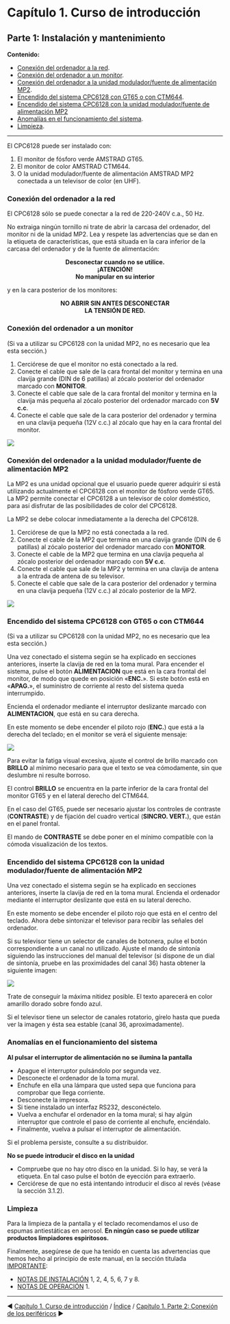 # Capítulo 1. Curso de introducción 

## Parte 1: Instalación y mantenimiento

**Contenido:**

* [Conexión del ordenador a la red](#conexión-del-ordenador-a-la-red).
* [Conexión del ordenador a un monitor](#conexión-del-ordenador-a-un-monitor).
* [Conexión del ordenador a la unidad modulador/fuente de alimentación MP2](#conexión-del-ordenador-a-la-unidad-moduladorfuente-de-alimentación-mp2).
* [Encendido del sistema CPC6128 con GT65 o con CTM644](#encendido-del-sistema-cpc6128-con-gt65-o-con-ctm644).
* [Encendido del sistema CPC6128 con la unidad modulador/fuente de alimentación MP2 ](#encendido-del-sistema-cpc6128-con-la-unidad-moduladorfuente-de-alimentación-mp2)
* [Anomalías en el funcionamiento del sistema](#anomalías-en-el-funcionamiento-del-sistema).
* [Limpieza](#limpieza).

***



El CPC6128 puede ser instalado con: 

1. El monitor de fósforo verde AMSTRAD GT65. 
1. El monitor de color AMSTRAD CTM644. 
1. O la unidad modulador/fuente de alimentación AMSTRAD MP2 conectada a 
    un televisor de color (en UHF). 
### Conexión del ordenador a la red 
El CPC6128 sólo se puede conectar a la red de 220-240V c.a., 50 Hz.

No extraiga ningún tornillo ni trate de abrir la carcasa del ordenador, del monitor ni de la unidad MP2. Lea y respete las advertencias que se dan en la etiqueta de características, que está situada en la cara inferior de la carcasa del ordenador y de la fuente de alimentación: 

<p align="center"><strong>Desconectar cuando no se utilice.</strong><br />
    <strong>¡ATENCIÓN!</strong><br />
    <strong>No manipular en su interior</strong></p>

y en la cara posterior de los monitores: 
<p align="center">
    <strong>NO ABRIR SIN ANTES DESCONECTAR</strong><br />
    <strong>LA TENSIÓN DE RED.</strong></p>

### Conexión del ordenador a un monitor
(Si va a utilizar su CPC6128 con la unidad MP2, no es necesario que lea esta sección.) 
1. Cerciórese de que el monitor no está conectado a la red. 
1. Conecte el cable que sale de la cara frontal del monitor y termina en una clavija grande (DIN de 6 patillas) al zócalo posterior del ordenador marcado con **MONITOR**.
1. Conecte el cable que sale de la cara frontal del monitor y termina en la clavija más pequeña al zócalo posterior del ordenador marcado con **5V c.c**.
1. Conecte el cable que sale de la cara posterior del ordenador y termina en una clavija pequeña (12V c.c.) al zócalo que hay en la cara frontal del monitor. 

![](svg/c01-p01-i01.svg)

### Conexión del ordenador a la unidad modulador/fuente de alimentación MP2
La MP2 es una unidad opcional que el usuario puede querer adquirir si está utilizando actualmente el CPC6128 con el monitor de fósforo verde GT65. La MP2 permite conectar el CPC6128 a un televisor de color doméstico, para así disfrutar de las posibilidades de color del CPC6128. 

La MP2 se debe colocar inmediatamente a la derecha del CPC6128. 

1. Cerciórese de que la MP2 no está conectada a la red.
1. Conecte el cable de la MP2 que termina en una clavija grande (DIN de 6 patillas) al zócalo posterior del ordenador marcado con **MONITOR**. 
1. Conecte el cable de la MP2 que termina en una clavija pequeña al zócalo posterior del ordenador marcado con **5V c.c**.
1. Conecte el cable que sale de la MP2 y termina en una clavija de antena a la entrada de antena de su televisor. 
1. Conecte el cable que sale de la cara posterior del ordenador y termina en una clavija pequeña (12V c.c.) al zócalo posterior de la MP2. 

![](svg/c01-p01-i02.svg)

### Encendido del sistema CPC6128 con GT65 o con CTM644
(Si va a utilizar su CPC6128 con la unidad MP2, no es necesario que lea esta sección.)

Una vez conectado el sistema según se ha explicado en secciones anteriores, inserte la clavija de red en la toma mural. Para encender el sistema, pulse el botón **ALIMENTACION** que está en la cara frontal del monitor, de modo que quede en posición «**ENC.**». Si este botón está en «**APAG.**», el suministro de corriente al resto del sistema queda interrumpido.

Encienda el ordenador mediante el interruptor deslizante marcado con **ALIMENTACION**, que está en su cara derecha.

En este momento se debe encender el piloto rojo (**ENC.**) que está a la derecha del teclado; en el monitor se verá el siguiente mensaje: 

![](png/c01-p01-i03.png)

Para evitar la fatiga visual excesiva, ajuste el control de brillo marcado con **BRILLO** al mínimo necesario para que el texto se vea cómodamente, sin que deslumbre ni resulte borroso. 

El control **BRILLO** se encuentra en la parte inferior de la cara frontal del monitor GT65 y en el lateral derecho del CTM644. 

En el caso del GT65, puede ser necesario ajustar los controles de contraste (**CONTRASTE**) y de fijación del cuadro vertical (**SINCRO. VERT.**), que están en el panel frontal. 

El mando de **CONTRASTE** se debe poner en el mínimo compatible con la cómoda visualización de los textos. 

### Encendido del sistema CPC6128 con la unidad modulador/fuente de alimentación MP2 

Una vez conectado el sistema según se ha explicado en secciones anteriores, inserte la clavija de red en la toma mural. Encienda el ordenador mediante el interruptor deslizante que está en su lateral derecho. 

En este momento se debe encender el piloto rojo que está en el centro del teclado. Ahora debe sintonizar el televisor para recibir las señales del ordenador. 

Si su televisor tiene un selector de canales de botonera, pulse el botón correspondiente a un canal no utilizado. Ajuste el mando de sintonía siguiendo las instrucciones del manual del televisor (si dispone de un dial de sintonía, pruebe en las proximidades del canal 36) hasta obtener la siguiente imagen: 

![](png/c01-p01-i03.png)

Trate de conseguir la máxima nitidez posible. El texto aparecerá en color amarillo dorado sobre fondo azul. 

Si el televisor tiene un selector de canales rotatorio, gírelo hasta que pueda ver la imagen y ésta sea estable (canal 36, aproximadamente). 

### Anomalías en el funcionamiento del sistema
**Al pulsar el interruptor de alimentación no se ilumina la pantalla**

- Apague el interruptor pulsándolo por segunda vez.
- Desconecte el ordenador de la toma mural.
- Enchufe en ella una lámpara que usted sepa que funciona para comprobar que llega corriente.
- Desconecte la impresora.
- Si tiene instalado un interfaz RS232, desconéctelo.
- Vuelva a enchufar el ordenador en la toma mural; si hay algún interruptor que controle el paso de corriente al enchufe, enciéndalo.
- Finalmente, vuelva a pulsar el interruptor de alimentación. 

Si el problema persiste, consulte a su distribuidor. 

**No se puede introducir el disco en la unidad**
- Compruebe que no hay otro disco en la unidad. Si lo hay, se verá la etiqueta. En tal caso pulse el botón de eyección para extraerlo. 
- Cerciórese de que no está intentando introducir el disco al revés (véase la sección 3.1.2). 

### Limpieza
Para la limpieza de la pantalla y el teclado recomendamos el uso de espumas antiestáticas en aerosol. **En ningún caso se puede utilizar productos limpiadores espiritosos.** 

Finalmente, asegúrese de que ha tenido en cuenta las advertencias que hemos hecho al principio de este manual, en la sección titulada [IMPORTANTE](0.02.-Importante): 

* [NOTAS DE INSTALACIÓN](0.02.-Importante#notas-de-instalación) 1, 2, 4, 5, 6, 7 y 8.
* [NOTAS DE OPERACIÓN](0.02.-Importante#notas-de-operación) 1. 

***

&#9664; [Capítulo 1. Curso de introducción](1.00.-Capítulo-1.-Curso-de-introducción)   /  [Índice](0.03.-Contenido)  /   [Capítulo 1. Parte 2: Conexión de los periféricos](1.02.-Conexión-de-los-periféricos) &#9654;
